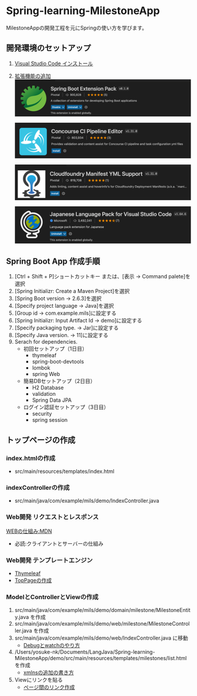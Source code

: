 # Spring-learning-MilestoneApp
MilestoneAppの開発工程を元にSpringの使い方を学びます。

## 開発環境のセットアップ 
1. [Visual Studio Code インストール](https://azure.microsoft.com/ja-jp/products/visual-studio-code/)
2. [拡張機能の追加](https://marketplace.visualstudio.com/items?itemName=Pivotal.vscode-boot-dev-pack)
    ![Spring Extension-pack](/README-assets/spring-extension-pack.png)

    ![concourse](/README-assets/ConcourseCIPipelineEditor.png)

    ![Cloudfoundry](/README-assets/CloudfoundryManifestYMLSupport.png)

    ![日本語化パック](/README-assets/日本語化.png)

## Spring Boot App 作成手順
1. [Ctrl + Shift + P]ショートカットキー または、[表示 -> Command palete]を選択
2. [Spring Initializr: Create a Maven Project]を選択
3. [Spring Boot version -> 2.6.3]を選択
4. [Specify project language -> Java]を選択
5. [Group id -> com.example.mils]に設定する
6. [Spring Initializr: Input Artifact Id ->  demo]に設定する
7. [Specify packaging type. -> Jar]に設定する
8. [Specify Java version. -> 11]に設定する
9. Serach for dependencies. 
    * 初回セットアップ（1日目）
        * thymeleaf
        * spring-boot-devtools
        * lombok
        * spring Web
    * 簡易DBセットアップ（2日目）
        * H2 Database
        * validation
        * Spring Data JPA
    * ログイン認証セットアップ（3日目）
        * security
        * spring session

## トップページの作成
### index.htmlの作成

* src/main/resources/templates/index.html

### indexControllerの作成

* src/main/java/com/example/mils/demo/IndexController.java

### Web開発 リクエストとレスポンス
[WEBの仕組み:MDN](https://developer.mozilla.org/ja/docs/Learn/Getting_started_with_the_web/How_the_Web_works)
* 必読:クライアントとサーバーの仕組み

### Web開発 テンプレートエンジン
* [Thymeleaf](https://www.thymeleaf.org/doc/tutorials/3.0/usingthymeleaf_ja.html)
* [TopPageの作成](/DESCRIPTION/TOPPAGEの作成.md)

### ModelとControllerとViewの作成
1. src/main/java/com/example/mils/demo/domain/milestone/MilestoneEntity.java を作成
2. src/main/java/com/example/mils/demo/web/milestone/MilestoneController.java を作成
3. src/main/java/com/example/mils/demo/web/IndexController.java に移動
    * [Debugとwatchのやり方](/DESCRIPTION/Debugとwatchのやり方.md)
4. /Users/yosuke-nk/Documents/LangJava/Spring-learning-MilestoneApp/demo/src/main/resources/templates/milestones/list.html を作成
    * [xmlnsの追加の書き方](https://www.thymeleaf.org/doc/tutorials/3.0/usingthymeleaf_ja.html#%E8%A4%87%E6%95%B0%E8%A8%80%E8%AA%9E%E3%81%A7%E3%82%A6%E3%82%A7%E3%83%AB%E3%82%AB%E3%83%A0)
5. Viewにリンクを貼る
    * [ページ間のリンク作成](/DESCRIPTION/ページ間のリンク作成.md) 

